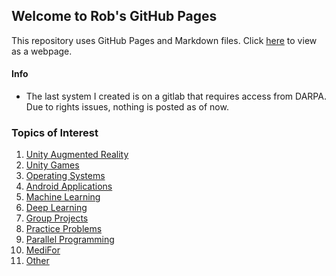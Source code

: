 ## Welcome to Rob's GitHub Pages

This repository uses GitHub Pages and Markdown files. Click [here](https://robsap.github.io/MediFor.html) to view as a webpage.

#### Info
- The last system I created is on a gitlab that requires access from DARPA. Due to rights issues, nothing is posted as of now.


### Topics of Interest
1. [Unity Augmented Reality](https://robsap.github.io/Unity_Augmented_Reality_Apps/)
2. [Unity Games](https://robsap.github.io/UnityGamesWebGl/)
3. [Operating Systems](https://robsap.github.io/Operating_Systems/)
4. [Android Applications]( https://robsap.github.io/Android_Apps/)
5. [Machine Learning](http://robsap.github.io/Machine_Learning/)
6. [Deep Learning](https://robsap.github.io/Deep_Learning/)
7. [Group Projects](https://robsap.github.io/Group_Projects/)
8. [Practice Problems](https://robsap.github.io/Practice_Problems/)
9. [Parallel Programming](https://robsap.github.io/Parallel_Programming/)
10.  [MediFor](https://robsap.github.io/MediFor/)
11. [Other](https://robsap.github.io/other/)

